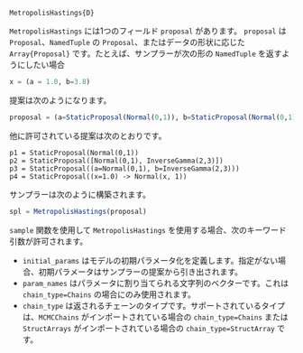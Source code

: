 ```
MetropolisHastings{D}
```

`MetropolisHastings` には1つのフィールド `proposal` があります。 `proposal` は `Proposal`、`NamedTuple` の `Proposal`、またはデータの形状に応じた `Array{Proposal}` です。たとえば、サンプラーが次の形の `NamedTuple` を返すようにしたい場合

```julia
x = (a = 1.0, b=3.8)
```

提案は次のようになります。

```julia
proposal = (a=StaticProposal(Normal(0,1)), b=StaticProposal(Normal(0,1)))
```

他に許可されている提案は次のとおりです。

```
p1 = StaticProposal(Normal(0,1))
p2 = StaticProposal([Normal(0,1), InverseGamma(2,3)])
p3 = StaticProposal((a=Normal(0,1), b=InverseGamma(2,3)))
p4 = StaticProposal((x=1.0) -> Normal(x, 1))
```

サンプラーは次のように構築されます。

```julia
spl = MetropolisHastings(proposal)
```

`sample` 関数を使用して `MetropolisHastings` を使用する場合、次のキーワード引数が許可されます。

  * `initial_params` はモデルの初期パラメータ化を定義します。指定がない場合、初期パラメータはサンプラーの提案から引き出されます。
  * `param_names` はパラメータに割り当てられる文字列のベクターです。これは `chain_type=Chains` の場合にのみ使用されます。
  * `chain_type` は返されるチェーンのタイプです。サポートされているタイプは、`MCMCChains` がインポートされている場合の `chain_type=Chains` または `StructArrays` がインポートされている場合の `chain_type=StructArray` です。
